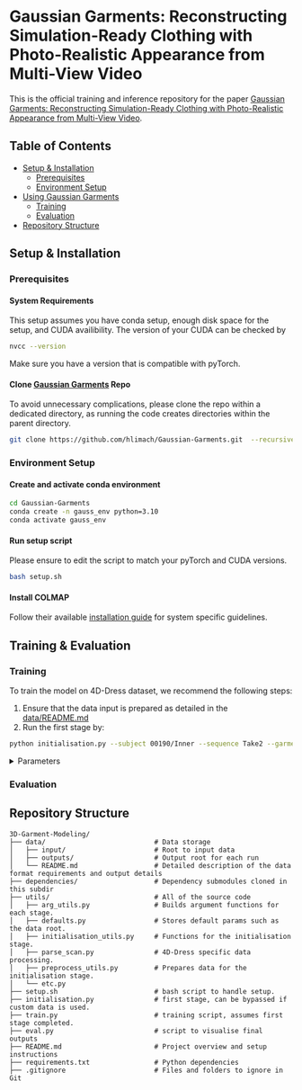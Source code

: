 # Gaussian Garments: Reconstructing Simulation-Ready Clothing with Photo-Realistic Appearance from Multi-View Video
This is the official training and inference repository for the paper [Gaussian Garments: Reconstructing Simulation-Ready Clothing with Photo-Realistic Appearance from Multi-View Video](https://arxiv.org/abs/2409.08189).

## Table of Contents
- [Setup & Installation](#setup--installation)
    - [Prerequisites](#prerequisites)
    - [Environment Setup](#environment-setup)
- [Using Gaussian Garments](#training--evaluation)
    - [Training](#training)
    - [Evaluation](#evaluation)
- [Repository Structure](#repository-structure)

## Setup & Installation
### Prerequisites
#### System Requirements
This setup assumes you have conda setup, enough disk space for the setup, and CUDA availibility. The version of your CUDA can be checked by
```bash
nvcc --version
```
Make sure you have a version that is compatible with pyTorch.

#### Clone [Gaussian Garments](https://github.com/hlimach/Gaussian-Garments) Repo
To avoid unnecessary complications, please clone the repo within a dedicated directory, as running the code creates directories within the parent directory.
```bash
git clone https://github.com/hlimach/Gaussian-Garments.git  --recursive
```

### Environment Setup
#### Create and activate conda environment
```bash
cd Gaussian-Garments
conda create -n gauss_env python=3.10
conda activate gauss_env
```
#### Run setup script
Please ensure to edit the script to match your pyTorch and CUDA versions.
```bash
bash setup.sh
```

#### Install COLMAP
Follow their available [installation guide](https://colmap.github.io/install.html) for system specific guidelines.

## Training & Evaluation
### Training
To train the model on 4D-Dress dataset, we recommend the following steps:
1. Ensure that the data input is prepared as detailed in the [data/README.md](./data/README.md)
2. Run the first stage by:
```bash
python initialisation.py --subject 00190/Inner --sequence Take2 --garment_type Inner
```
<details>
<summary> Parameters </summary>

| Parameter  | Description  | Default value  |
|-----------|-----------|-----------|
| `subject`    | Subject folder name that contains the sequence folders    | -    |
| `sequence`    | Sequence identifier, folder containing cameras.json and camera folders    | -    |
| `garment_type`    | The garment label to be processed    | -    |
| `camera`    | Camera model used in COLMAP    | PINHOLE    |
| `no_gpu`    | Whether to use GPU for feature extraction and matching.    | False    |
| `visualize`    | Whether to visualize the post-processing stages.    | False    |

</details>

### Evaluation

## Repository Structure

```
3D-Garment-Modeling/
├── data/                           # Data storage
│   ├── input/                      # Root to input data
│   ├── outputs/                    # Output root for each run
│   └── README.md                   # Detailed description of the data format requirements and output details
├── dependencies/                   # Dependency submodules cloned in this subdir
├── utils/                          # All of the source code 
│   ├── arg_utils.py                # Builds argument functions for each stage. 
│   ├── defaults.py                 # Stores default params such as the data root.
│   ├── initialisation_utils.py     # Functions for the initialisation stage.
│   ├── parse_scan.py               # 4D-Dress specific data processing.  
│   ├── preprocess_utils.py         # Prepares data for the initialisation stage.     
│   └── etc.py                 
├── setup.sh                        # bash script to handle setup.
├── initialisation.py               # first stage, can be bypassed if custom data is used.
├── train.py                        # training script, assumes first stage completed.
├── eval.py                         # script to visualise final outputs
├── README.md                       # Project overview and setup instructions
├── requirements.txt                # Python dependencies
├── .gitignore                      # Files and folders to ignore in Git
```